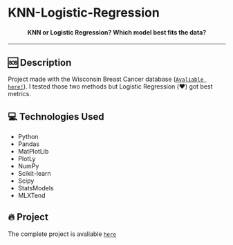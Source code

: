 # KNN-Logistic-Regression

<h4 align="center">
  KNN or Logistic Regression? Which model best fits the data?
</h4>

---
## 🆘 Description

Project made with the Wisconsin Breast Cancer database ([`Avaliable here!`](https://archive.ics.uci.edu/ml/datasets/Breast+Cancer+Wisconsin+%28Original%29])). I tested those two methods but Logistic Regression (:heart:) got best metrics.

## 💻 Technologies Used
- Python
- Pandas
- MatPlotLib
- PlotLy
- NumPy
- Scikit-learn
- Scipy
- StatsModels
- MLXTend

## 🔥 Project
The complete project is avaliable [`here`](https://github.com/thiago-osorio/knn-logistic-regression/blob/main/Logistica.ipynb)
